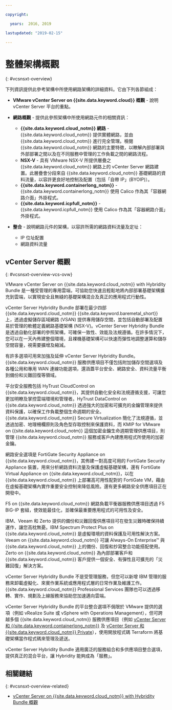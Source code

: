 ```yaml
---

copyright:

  years:  2016, 2019

lastupdated: "2019-02-15"

---
```


# 整體架構概觀
{: #vcsnsxt-overview}

下列資訊提供此參考架構中所使用網路架構的詳細資料。它由下列各節組成：
* **VMware vCenter Server on {{site.data.keyword.cloud}} 概觀** - 說明 vCenter Server 平台的重點。
* **網路概觀** - 提供此參照架構中所使用網路元件的相關資訊：
  - **{{site.data.keyword.cloud_notm}} 網路** - {{site.data.keyword.cloud_notm}} 提供實體網路，並由 {{site.data.keyword.cloud_notm}} 進行完全管理。檢閱 {{site.data.keyword.cloud_notm}} 網路的主要特徵，以瞭解內部部署與外部部署之間以及在不同服務中管理的工作負載之間的網路流程。
  - **NSX-V** - 具有 VMware NSX-V 所提供層疊之 {{site.data.keyword.cloud_notm}} 網路上的 vCenter Server 網路建置。此層疊會分段來自 {{site.data.keyword.cloud_notm}} 基礎網路的資料流量，以容許更良好地控制及配置（包括「自帶 IP」(BYOIP)）。
  - **{{site.data.keyword.containerlong_notm}}** - {{site.data.keyword.containerlong_notm}} 使用 Calico 作為其「容器網路介面」外掛程式。
  - **{{site.data.keyword.icpfull_notm}}** - {{site.data.keyword.icpfull_notm}} 使用 Calico 作為其「容器網路介面」外掛程式。

* **整合** - 說明網路元件的架構，以容許所需的網路資料流量及定址：
  - IP 位址配置
  - 網路資料流量

## vCenter Server 概觀
{: #vcsnsxt-overview-vcs-ovw}

VMware vCenter Server on {{site.data.keyword.cloud_notm}} with Hybridity Bundle 是一種受管理的專用雲端，可協助您快速且輕鬆地將內部部署基礎架構擴充到雲端，以實現安全且無縫的基礎架構混合及真正的應用程式行動性。

vCenter Server Hybridity Bundle 部署在最少四部 {{site.data.keyword.cloud_notm}} {{site.data.keyword.baremetal_short}} 上，透過虛擬儲存區域網路 (VSAN) 提供專用儲存空間，並包括自動部署及配置易於管理的軟體定義網路基礎架構 (NSX-V)。vCenter Server Hybridity Bundle 是透過自動化部署的參照架構，可確保一致性、效能及法規遵循。在許多情況下，您可以在一天內佈建整個環境，且裸機基礎架構可以快速而彈性地調整運算和儲存空間容量，視需要擴增及縮減。

有許多選項可用來加強及延伸 vCenter Server Hybridity Bundle。{{site.data.keyword.cloud_notm}} 服務供應項目不僅包括附加儲存空間選項及各種公用和專用 WAN 連線功能選項，還涵蓋平台安全、網路安全、資料流量平衡到備份和災難回復等領域。

平台安全服務包括 HyTrust CloudControl on {{site.data.keyword.cloud_notm}}，其提供自動化安全和法規遵循支援，可讓您更加明瞭及掌控雲端環境和管理者。HyTrust DataControl on {{site.data.keyword.cloud_notm}} 透過強大的加密和可擴充的金鑰管理來提供資料保護，以確保工作負載整個生命週期的安全。{{site.data.keyword.cloud_notm}} Secure Virtualization 簡化了法規遵循，並透過加密、地理柵欄原則及角色型存取控制來保護資料，而 KMIP for VMware on {{site.data.keyword.cloud_notm}} 這個加密金鑰生命週期管理供應項目，則管理 {{site.data.keyword.cloud_notm}} 服務或客戶內建應用程式所使用的加密金鑰。

網路安全選項是 FortiGate Security Appliance on {{site.data.keyword.cloud_notm}}，其佈建一對高度可用的 FortiGate Security Appliance 裝置，用來分析網路資料流量及保護虛擬基礎架構，還有 FortiGate Virtual Appliance on {{site.data.keyword.cloud_notm}}，以在 {{site.data.keyword.cloud_notm}} 上部署高可用性配對的 FortiGate VM，藉由在虛擬基礎架構內實作重要安全控制來降低風險。還有更多網路安全供應項目正在開發中。

F5 on {{site.data.keyword.cloud_notm}} 網路負載平衡器服務供應項目透過 F5 BIG-IP 套組，使效能最佳化，並確保最重要應用程式的可用性及安全。

IBM、Veeam 和 Zerto 提供的備份和災難回復供應項目可在發生災難時確保持續運作，讓您高枕無憂。IBM Spectrum Protect Plus on {{site.data.keyword.cloud_notm}} 是虛擬環境的資料保護及可用性解決方案。Veeam on {{site.data.keyword.cloud_notm}} 可讓 Always-On Enterprise™ 與 {{site.data.keyword.cloud_notm}} 上的備份、回復和抄寫整合功能搭配使用。Zerto on {{site.data.keyword.cloud_notm}} 為內部部署客戶和 {{site.data.keyword.cloud_notm}} 客戶提供一個安全、有彈性且可擴充的「災難回復」解決方案。

vCenter Server Hybridity Bundle 不是受管理服務，但您可以新增 IBM 管理的服務來卸載虛擬化、來賓作業系統或應用程式層的日常作業及維護工作。{{site.data.keyword.cloud_notm}} Professional Services 團隊也可以透過移轉、實作、規劃及上線服務來協助您加速邁向雲端。

vCenter Server Hybridity Bundle 的平台整合選項不侷限於 VMware 提供的選項（例如 vRealize Suite 或 vSphere with Operations Management），但可跨越多個 {{site.data.keyword.cloud_notm}} 服務供應項目（例如 [vCenter Server 和 {{site.data.keyword.containerlong_notm}}](/docs/services/vmwaresolutions/archiref/vcsiks?topic=vmware-solutions-vcsiks-intro) 及 [vCenter Server 和 {{site.data.keyword.cloud_notm}} Private](/docs/services/vmwaresolutions/archiref/vcsicp?topic=vmware-solutions-vcsicp-intro)），使用開放程式碼 Terraform 將基礎架構當作程式碼來管理及遞送。

vCenter Server Hybridity Bundle 適用廣泛的服務組合和多供應項目整合選項，提供真正的混合平台，讓 Hybridity 能夠成為「服務」。

## 相關鏈結
{: #vcsnsxt-overview-related}

* [vCenter Server on {{site.data.keyword.cloud_notm}} with Hybridity Bundle 概觀](/docs/services/vmwaresolutions/archiref/vcs?topic=vmware-solutions-vcs-hybridity-intro)
